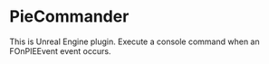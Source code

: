# PieCommander
This is Unreal Engine plugin.
Execute a console command when an FOnPIEEvent event occurs.
